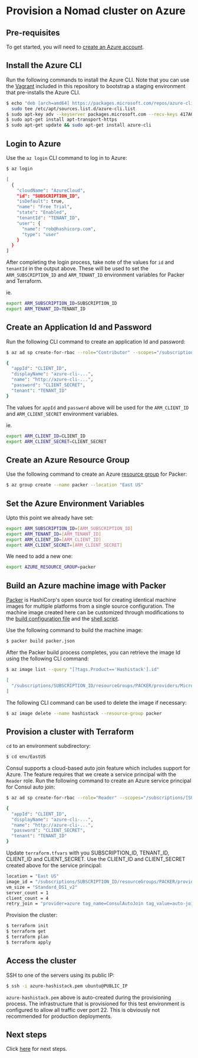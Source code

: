 # Provision a Nomad cluster on Azure

## Pre-requisites

To get started, you will need to [create an Azure account](https://azure.microsoft.com/en-us/free/).

## Install the Azure CLI

Run the following commands to install the Azure CLI. Note that you can use the 
[Vagrant](../Vagrantfile) included in this repository to bootstrap a staging 
environment that pre-installs the Azure CLI.

```bash
$ echo "deb [arch=amd64] https://packages.microsoft.com/repos/azure-cli/ wheezy main" | /
  sudo tee /etc/apt/sources.list.d/azure-cli.list
$ sudo apt-key adv --keyserver packages.microsoft.com --recv-keys 417A0893
$ sudo apt-get install apt-transport-https
$ sudo apt-get update && sudo apt-get install azure-cli
```

## Login to Azure

Use the `az login` CLI command to log in to Azure:

```bash
$ az login

[
  {
    "cloudName": "AzureCloud",
    "id": "SUBSCRIPTION_ID",
    "isDefault": true,
    "name": "Free Trial",
    "state": "Enabled",
    "tenantId": "TENANT_ID",
    "user": {
      "name": "rob@hashicorp.com",
      "type": "user"
    }
  }
]
```

After completing the login process, take note of the values for `id` and 
`tenantId` in the output above. These will be used to set the 
`ARM_SUBSCRIPTION_ID` and `ARM_TENANT_ID` environment variables for Packer 
and Terraform.

ie.
```bash
export ARM_SUBSCRIPTION_ID=SUBSCRIPTION_ID
export ARM_TENANT_ID=TENANT_ID
```


## Create an Application Id and Password

Run the following CLI command to create an application Id and password:

```bash
$ az ad sp create-for-rbac --role="Contributor" --scopes="/subscriptions/${ARM_SUBSCRIPTION_ID}"

{
  "appId": "CLIENT_ID",
  "displayName": "azure-cli-...",
  "name": "http://azure-cli-...",
  "password": "CLIENT_SECRET",
  "tenant": "TENANT_ID"
}
```

The values for `appId` and `password` above will be used for the `ARM_CLIENT_ID` 
and `ARM_CLIENT_SECRET` environment variables.

ie.
```bash
export ARM_CLIENT_ID=CLIENT_ID
export ARM_CLIENT_SECRET=CLIENT_SECRET
```

## Create an Azure Resource Group

Use the following command to create an Azure [resource group](https://docs.microsoft.com/en-us/azure/azure-resource-manager/xplat-cli-azure-resource-manager#create-a-resource-group) for Packer:

```bash
$ az group create --name packer --location "East US"
```

## Set the Azure Environment Variables

Upto this point we already have set:

```bash
export ARM_SUBSCRIPTION_ID=[ARM_SUBSCRIPTION_ID]  
export ARM_TENANT_ID=[ARM_TENANT_ID]  
export ARM_CLIENT_ID=[ARM_CLIENT_ID]  
export ARM_CLIENT_SECRET=[ARM_CLIENT_SECRET]  
```

We need to add a new one:
```bash
export AZURE_RESOURCE_GROUP=packer  
```

## Build an Azure machine image with Packer

[Packer](https://www.packer.io/intro/index.html) is HashiCorp's open source tool 
for creating identical machine images for multiple platforms from a single 
source configuration. The machine image created here can be customized through 
modifications to the [build configuration file](packer.json) and the 
[shell script](../shared/scripts/setup.sh).

Use the following command to build the machine image:

```bash
$ packer build packer.json
```

After the Packer build process completes, you can retrieve the image Id using the 
following CLI command:

```bash
$ az image list --query "[?tags.Product=='Hashistack'].id"

[
  "/subscriptions/SUBSCRIPTION_ID/resourceGroups/PACKER/providers/Microsoft.Compute/images/hashistack"
]
```

The following CLI command can be used to delete the image if necessary:

```bash
$ az image delete --name hashistack --resource-group packer
```

## Provision a cluster with Terraform

`cd` to an environment subdirectory:

```bash
$ cd env/EastUS
```

Consul supports a cloud-based auto join feature which includes support for Azure. 
The feature requires that we create a service principal with the `Reader` role. 
Run the following command to create an Azure service principal for Consul auto join: 

```bash
$ az ad sp create-for-rbac --role="Reader" --scopes="/subscriptions/[SUBSCRIPTION_ID]"

{
  "appId": "CLIENT_ID",
  "displayName": "azure-cli-...",
  "name": "http://azure-cli-...",
  "password": "CLIENT_SECRET",
  "tenant": "TENANT_ID"
}
```

Update `terraform.tfvars` with you SUBSCRIPTION_ID, TENANT_ID, CLIENT_ID and CLIENT_SECRET. Use the CLIENT_ID and CLIENT_SECRET created above for the service principal:

```bash
location = "East US"
image_id = "/subscriptions/SUBSCRIPTION_ID/resourceGroups/PACKER/providers/Microsoft.Compute/images/hashistack"
vm_size = "Standard_DS1_v2"
server_count = 1
client_count = 4
retry_join = "provider=azure tag_name=ConsulAutoJoin tag_value=auto-join subscription_id=SUBSCRIPTION_ID tenant_id=TENANT_ID client_id=CLIENT_ID secret_access_key=CLIENT_SECRET"
```

Provision the cluster:

```bash
$ terraform init
$ terraform get
$ terraform plan
$ terraform apply
```

## Access the cluster

SSH to one of the servers using its public IP:

```bash
$ ssh -i azure-hashistack.pem ubuntu@PUBLIC_IP
```

`azure-hashistack.pem` above is auto-created during the provisioning process. The 
infrastructure that is provisioned for this test environment is configured to 
allow all traffic over port 22. This is obviously not recommended for production 
deployments.

## Next steps

Click [here](../README.md#test) for next steps.
